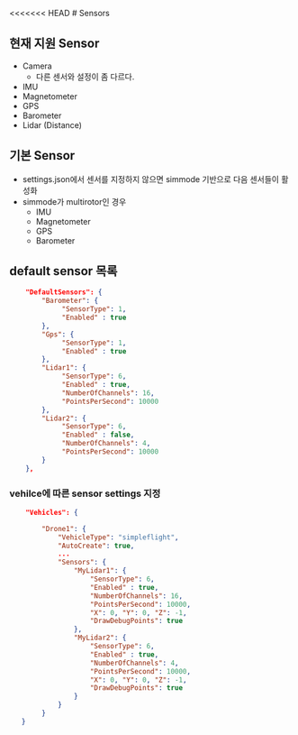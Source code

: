 <<<<<<< HEAD
﻿# Sensors
## 현재 지원 Sensor
 * Camera
   * 다른 센서와 설정이 좀 다르다. 
 * IMU
 * Magnetometer
 * GPS
 * Barometer
 * Lidar (Distance)

## 기본 Sensor
 * settings.json에서 센서를 지정하지 않으면 simmode 기반으로 다음 센서들이 활성화
 * simmode가 multirotor인 경우
   * IMU
   * Magnetometer
   * GPS
   * Barometer

## default sensor 목록
```json
    "DefaultSensors": {
        "Barometer": {
             "SensorType": 1,
             "Enabled" : true
        },
        "Gps": {
             "SensorType": 1,
             "Enabled" : true
        },
        "Lidar1": { 
             "SensorType": 6,
             "Enabled" : true,
             "NumberOfChannels": 16,
             "PointsPerSecond": 10000
        },
        "Lidar2": { 
             "SensorType": 6,
             "Enabled" : false,
             "NumberOfChannels": 4,
             "PointsPerSecond": 10000
        }
    },
```

### vehilce에 따른 sensor settings 지정
```json
    "Vehicles": {

        "Drone1": {
            "VehicleType": "simpleflight",
            "AutoCreate": true,
            ...
            "Sensors": {
                "MyLidar1": { 
                    "SensorType": 6,
                    "Enabled" : true,
                    "NumberOfChannels": 16,
                    "PointsPerSecond": 10000,
                    "X": 0, "Y": 0, "Z": -1,
                    "DrawDebugPoints": true
                },
                "MyLidar2": { 
                    "SensorType": 6,
                    "Enabled" : true,
                    "NumberOfChannels": 4,
                    "PointsPerSecond": 10000,
                    "X": 0, "Y": 0, "Z": -1,
                    "DrawDebugPoints": true
                }
            }
        }
   }

